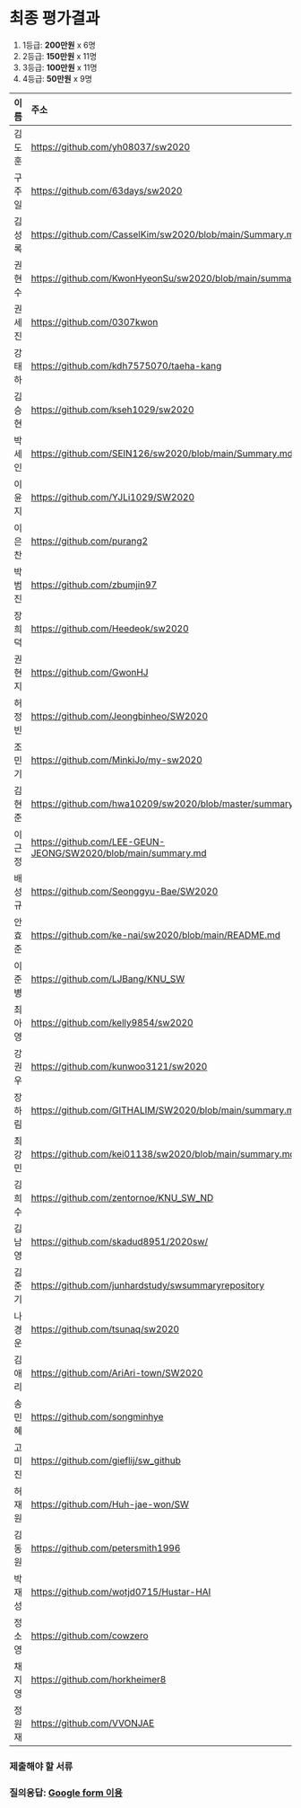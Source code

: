 # 최종 평가결과

1. 1등급: __200만원__ x 6명
1. 2등급: __150만원__ x 11명
1. 3등급: __100만원__ x 11명
1. 4등급: __50만원__ x 9명

| 이름 | 주소 | S+ | S | A | B | 점수 | __등급__ |    
|:---|:---|---:|---:|---:|---:|---:|:---:|
| 김도훈        | https://github.com/yh08037/sw2020                             | 9     | 0     | 1     | 0     | 187   | 1등급|
| 구주일        | https://github.com/63days/sw2020                              | 8     | 2     | 0     | 0     | 184   | 1등급|
| 김성록        | https://github.com/CasselKim/sw2020/blob/main/Summary.md      | 8     | 0     | 1     | 1     | 170   | 1등급|
| 권현수        | https://github.com/KwonHyeonSu/sw2020/blob/main/summary.md    | 7     | 3     | 0     | 0     | 176   | 1등급|
| 권세진        | https://github.com/0307kwon                                   | 6     | 4     | 0     | 0     | 168   | 1등급|
| 강태하        | https://github.com/kdh7575070/taeha-kang                      | 6     | 3     | 1     | 0     | 163   | 1등급|
| 김승현        | https://github.com/kseh1029/sw2020                            | 6     | 1     | 2     | 1     | 149   | 2등급|
| 박세인        | https://github.com/SEIN126/sw2020/blob/main/Summary.md        | 3     | 6     | 1     | 0     | 139   | 2등급|
| 이윤지        | https://github.com/YJLi1029/SW2020                            | 4     | 4     | 1     | 1     | 138   | 2등급|
| 이은찬        | https://github.com/purang2                                    | 4     | 3     | 3     | 0     | 137   | 2등급|
| 박범진        | https://github.com/zbumjin97                                  | 3     | 5     | 2     | 0     | 134   | 2등급|
| 장희덕        | https://github.com/Heedeok/sw2020                             | 3     | 4     | 2     | 1     | 125   | 2등급|
| 권현지        | https://github.com/GwonHJ                                     | 3     | 4     | 2     | 0     | 122   | 2등급|
| 허정빈        | https://github.com/Jeongbinheo/SW2020                         | 0     | 10    | 0     | 0     | 120   | 2등급|
| 조민기        | https://github.com/MinkiJo/my-sw2020                          | 1     | 7     | 2     | 0     | 118   | 2등급|
| 김현준        | https://github.com/hwa10209/sw2020/blob/master/summary.md     | 1     | 7     | 2     | 0     | 118   | 2등급|
| 이근정        | https://github.com/LEE-GEUN-JEONG/SW2020/blob/main/summary.md | 0     | 8     | 2     | 0     | 110   | 2등급|
| 배성규        | https://github.com/Seonggyu-Bae/SW2020                        | 0     | 6     | 4     | 0     | 100   | 3등급|
| 안효준        | https://github.com/ke-nai/sw2020/blob/main/README.md          | 0     | 5     | 5     | 0     | 95    | 3등급|
| 이준병        | https://github.com/LJBang/KNU_SW                              | 0     | 5     | 3     | 2     | 87    | 3등급|
| 최아영        | https://github.com/kelly9854/sw2020                           | 0     | 4     | 5     | 1     | 86    | 3등급|
| 강권우        | https://github.com/kunwoo3121/sw2020                          | 0     | 4     | 5     | 1     | 86    | 3등급|
| 장하림        | https://github.com/GITHALIM/SW2020/blob/main/summary.md       | 0     | 2     | 8     | 0     | 80    | 3등급|
| 최강민        | https://github.com/kei01138/sw2020/blob/main/summary.md       | 3     | 0     | 2     | 1     | 77    | 3등급|
| 김희수        | https://github.com/zentornoe/KNU_SW_ND                        | 0     | 3     | 5     | 2     | 77    | 3등급|
| 김남영        | https://github.com/skadud8951/2020sw/                         | 1     | 1     | 5     | 3     | 76    | 3등급|
| 김준기        | https://github.com/junhardstudy/swsummaryrepository           | 0     | 3     | 4     | 3     | 73    | 3등급|
| 나경운        | https://github.com/tsunaq/sw2020                              | 1     | 0     | 6     | 3     | 71    | 3등급|
| 김애리        | https://github.com/AriAri-town/SW2020                         | 0     | 0     | 6     | 4     | 54    | 4등급|
| 송민혜        | https://github.com/songminhye                                 | 0     | 0     | 6     | 1     | 45    | 4등급|
| 고미진        | https://github.com/gieflij/sw_github                          | 0     | 1     | 2     | 6     | 44    | 4등급|
| 허재원        | https://github.com/Huh-jae-won/SW                             | 0     | 0     | 3     | 6     | 39    | 4등급|
| 김동원        | https://github.com/petersmith1996                             | 0     | 0     | 2     | 8     | 38    | 4등급|
| 박재성        | https://github.com/wotjd0715/Hustar-HAI                       | 0     | 0     | 2     | 7     | 35    | 4등급|
| 정소영        | https://github.com/cowzero                                    | 0     | 0     | 3     | 2     | 27    | 4등급|
| 채지영        | https://github.com/horkheimer8                                | 0     | 0     | 0     | 8     | 24    | 4등급|
| 정원재        | https://github.com/VVONJAE                                    | 0     | 0     | 2     | 3     | 23    | 4등급|

### 제출해야 할 서류

### 질의응답: [Google form 이용](https://docs.google.com/forms/d/e/1FAIpQLSdN5AtF8bDQDJN3Vh896W_iKJfcE2RMJBCAl9A69kzLvkrcow/viewform?usp=sf_link)
